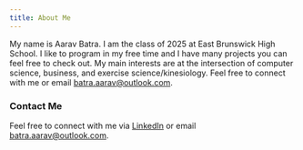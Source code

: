 ```yaml
---
title: About Me
---
```

My name is Aarav Batra. I am the class of 2025 at East Brunswick High School. I like to program in my free time and I have many projects you can feel free to check out. My main interests are at the intersection of computer science, business, and exercise science/kinesiology. Feel free to connect with me or email [batra.aarav@outlook.com](mailto:batra.aarav@outlook.com).

### Contact Me
Feel free to connect with me via [LinkedIn](https://www.linkedin.com/in/aarav-batra-a0abaa2a4/) or email [batra.aarav@outlook.com](mailto:batra.aarav@outlook.com).
